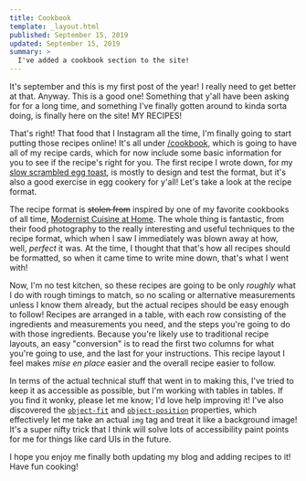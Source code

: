 ```yaml
---
title: Cookbook
template: _layout.html
published: September 15, 2019
updated: September 15, 2019
summary: >
  I've added a cookbook section to the site!
---
```


It's september and this is my first post of the year! I really need to get better at that. Anyway. This is a good one! Something that y'all have been asking for for a long time, and something I've finally gotten around to kinda sorta doing, is finally here on the site! MY RECIPES!

That's right! That food that I Instagram all the time, I'm finally going to start putting those recipes online! It's all under [/cookbook](/cookbook), which is going to have all of my recipe cards, which for now include some basic information for you to see if the recipe's right for you. The first recipe I wrote down, for my [slow scrambled egg toast](/cookbook/slow-scrambled-egg-toast), is mostly to design and test the format, but it's also a good exercise in egg cookery for y'all! Let's take a look at the recipe format.

The recipe format is ~~stolen from~~ inspired by one of my favorite cookbooks of all time, [Modernist Cuisine at Home](https://modernistcuisine.com/books/modernist-cuisine-at-home/). The whole thing is fantastic, from their food photography to the really interesting and useful techniques to the recipe format, which when I saw I immediately was blown away at how, well, _perfect_ it was. At the time, I thought that that's how all recipes should be formatted, so when it came time to write mine down, that's what I went with!

Now, I'm no test kitchen, so these recipes are going to be only _roughly_ what I do with rough timings to match, so no scaling or alternative measurements unless I know them already, but the actual recipes should be easy enough to follow! Recipes are arranged in a table, with each row consisting of the ingredients and measurements you need, and the steps you're going to do with those ingredients. Because you're likely use to traditional recipe layouts, an easy "conversion" is to read the first two columns for what you're going to use, and the last for your instructions. This recipe layout I feel makes _mise en place_ easier and the overall recipe easier to follow.

In terms of the actual technical stuff that went in to making this, I've tried to keep it as accessible as possible, but I'm working with tables in tables. If you find it wonky, please let me know; I'd love help improving it! I've also discovered the [`object-fit`](https://developer.mozilla.org/en-US/docs/Web/CSS/object-fit) and [`object-position`](https://developer.mozilla.org/en-US/docs/Web/CSS/object-position) properties, which effectively let me take an actual `img` tag and treat it like a background image! It's a super nifty trick that I think will solve lots of accessibility paint points for me for things like card UIs in the future.

I hope you enjoy me finally both updating my blog and adding recipes to it! Have fun cooking!
